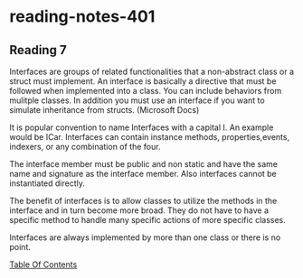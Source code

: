 # reading-notes-401


## Reading 7

Interfaces are groups of related functionalities that a non-abstract class or a struct must implement. An interface is basically a directive that must be followed when implemented into a class. You can include behaviors from mulitple classes. In addition you must use an interface if you want to simulate inheritance from structs. (Microsoft Docs)

It is popular convention to name Interfaces with a capital I. An example would be ICar. Interfaces can contain instance methods, properties,events, indexers, or any combination of the four. 

The interface member must be public and non static and have the same name and signature as the interface member. Also interfaces cannot be instantiated directly.

The benefit of interfaces is to allow classes to utilize the methods in the interface and in turn become more broad. They do not have to have a specific method to handle many specific actions of more specific classes. 

Interfaces are always implemented by more than one class or there is no point. 

[Table Of Contents](README.md)

